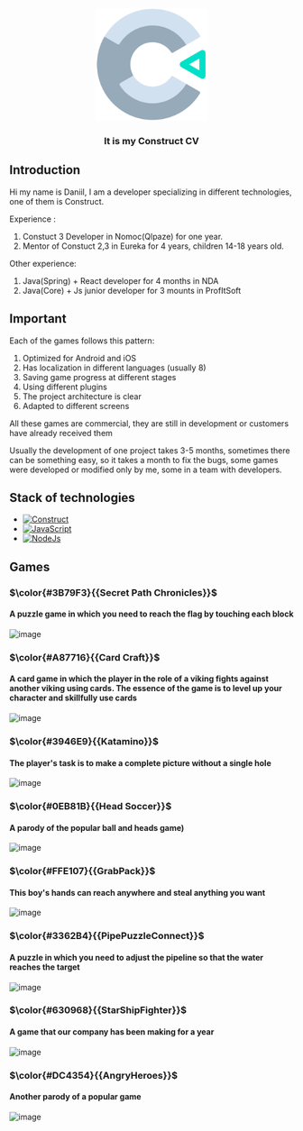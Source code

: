 <br />
<div align="center">
  <a href="https://theraven.tech/">
    <img src="Images/logo.png" alt="Logo" width="200" height="200">
  </a>

  <h3 align="center" >It is my Construct CV</h3>


    
  </p>
</div>


## Introduction 
Hi my name is Daniil, I am a developer specializing in different technologies, one of them is Construct.

Experience :
1. Constuct 3 Developer in Nomoc(Qlpaze) for one year.
2. Mentor of Constuct 2,3 in Eureka for 4 years, children 14-18 years old.

Other experience:
1. Java(Spring) + React developer for 4 months in NDA
2. Java(Core) + Js junior developer for 3 mounts in ProfItSoft


## Important
Each of the games follows this pattern:
1. Optimized for Android and iOS
2. Has localization in different languages ​​(usually 8)
3. Saving game progress at different stages
4. Using different plugins
5. The project architecture is clear
6. Adapted to different screens

All these games are commercial, they are still in development or customers have already received them

Usually the development of one project takes 3-5 months, sometimes there can be something easy, so it takes a month to fix the bugs, 
some games were developed or modified only by me, some in a team with developers.

## Stack of technologies
* [![Construct][Construct]][Construct-url]
* [![JavaScript][JavaScript]][JavaScript-url]
* [![NodeJs][NodeJs]][NodeJs-url]


## Games
### $\color{#3B79F3}{{Secret Path Chronicles}}$ 
#### A puzzle game in which you need to reach the flag by touching each block</br>
![image](https://github.com/DaniilZotin/Construct-2-Summary/assets/85665335/79a3d8ae-b03f-4171-b813-fd6c44a105a7)




### $\color{#A87716}{{Card Craft}}$
#### A card game in which the player in the role of a viking fights against another viking using cards. The essence of the game is to level up your character and skillfully use cards </br>
![image](https://github.com/DaniilZotin/Construct-2-Summary/assets/85665335/2609ca10-ce8a-48e6-a35b-40fb1d72c6d7)


### $\color{#3946E9}{{Katamino}}$ 
#### The player's task is to make a complete picture without a single hole
![image](https://github.com/DaniilZotin/Construct-2-Summary/assets/85665335/c6e4d022-be40-4ff5-b37a-7f951dd6c108)




### $\color{#0EB81B}{{Head Soccer}}$
#### A parody of the popular ball and heads game)
![image](https://github.com/DaniilZotin/Construct-2-Summary/assets/85665335/1bb74251-19e6-4266-9de4-3e0993ac51ac)


### $\color{#FFE107}{{GrabPack}}$
#### This boy's hands can reach anywhere and steal anything you want 
![image](https://github.com/DaniilZotin/Construct-2-Summary/assets/85665335/601f77a0-46fe-445d-af20-23c731f8fdd0)



### $\color{#3362B4}{{PipePuzzleConnect}}$
#### A puzzle in which you need to adjust the pipeline so that the water reaches the target
![image](https://github.com/DaniilZotin/Construct-2-Summary/assets/85665335/e322f7d7-b91e-4931-8be5-c613054c6dfd)



### $\color{#630968}{{StarShipFighter}}$
#### A game that our company has been making for a year
![image](https://github.com/DaniilZotin/Construct-2-Summary/assets/85665335/6366b99b-75e5-492b-b9ca-21dce8281821)


### $\color{#DC4354}{{AngryHeroes}}$
#### Another parody of a popular game
![image](https://github.com/DaniilZotin/Construct-2-Summary/assets/85665335/798e0f8d-9bb9-452c-bfc7-934713cbd0fb)





[Construct]: https://img.shields.io/badge/construct2-2A7BA0?style=for-the-badge&logo=construct3&logoColor=white
[Construct-url]: https://spring.io/projects/spring-framework

[JavaScript]: https://img.shields.io/badge/javascript-F7DF1E?style=for-the-badge&logo=javascript&logoColor=white
[JavaScript-url]: https://spring.io/projects/spring-framework

[NodeJs]: https://img.shields.io/badge/nodejs-339933?style=for-the-badge&logo=nodedotjs&logoColor=white
[NodeJs-url]: https://spring.io/projects/spring-framework
